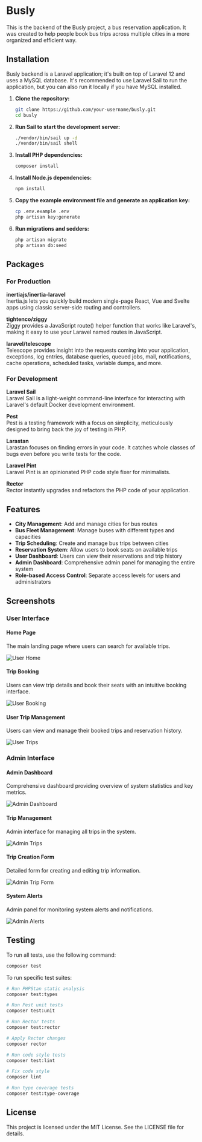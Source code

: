 # Busly

This is the backend of the Busly project, a bus reservation application.
It was created to help people book bus trips across multiple cities in a more organized and efficient way.

## Installation

Busly backend is a Laravel application; it's built on top of Laravel 12 and uses a MySQL database.
It's recommended to use Laravel Sail to run the application, but you can also run it locally if you have MySQL installed.

1. **Clone the repository:**
   ```bash
   git clone https://github.com/your-username/busly.git
   cd busly
   ```

2. **Run Sail to start the development server:**
   ```bash
   ./vendor/bin/sail up -d
   ./vendor/bin/sail shell
   ```

3. **Install PHP dependencies:**
   ```bash
   composer install
   ```

4. **Install Node.js dependencies:**
   ```bash
   npm install
   ```

5. **Copy the example environment file and generate an application key:**
   ```bash
   cp .env.example .env
   php artisan key:generate
   ```

5. **Run migrations and sedders:**
   ```bash
   php artisan migrate
   php artisan db:seed
   ```

## Packages

### For Production

**inertiajs/inertia-laravel**  
Inertia.js lets you quickly build modern single-page React, Vue and Svelte apps using classic server-side routing and controllers.

**tightenco/ziggy**  
Ziggy provides a JavaScript route() helper function that works like Laravel's, making it easy to use your Laravel named routes in JavaScript.

**laravel/telescope**  
Telescope provides insight into the requests coming into your application, exceptions, log entries, database queries, queued jobs, mail, notifications, cache operations, scheduled tasks, variable dumps, and more.

### For Development

**Laravel Sail**  
Laravel Sail is a light-weight command-line interface for interacting with Laravel's default Docker development environment.

**Pest**  
Pest is a testing framework with a focus on simplicity, meticulously designed to bring back the joy of testing in PHP.

**Larastan**  
Larastan focuses on finding errors in your code. It catches whole classes of bugs even before you write tests for the code.

**Laravel Pint**  
Laravel Pint is an opinionated PHP code style fixer for minimalists.

**Rector**  
Rector instantly upgrades and refactors the PHP code of your application.

## Features

- **City Management**: Add and manage cities for bus routes
- **Bus Fleet Management**: Manage buses with different types and capacities
- **Trip Scheduling**: Create and manage bus trips between cities
- **Reservation System**: Allow users to book seats on available trips
- **User Dashboard**: Users can view their reservations and trip history
- **Admin Dashboard**: Comprehensive admin panel for managing the entire system
- **Role-based Access Control**: Separate access levels for users and administrators

## Screenshots

### User Interface

#### Home Page
The main landing page where users can search for available trips.

![User Home](screenshots/user-home.png)

#### Trip Booking
Users can view trip details and book their seats with an intuitive booking interface.

![User Booking](screenshots/user-book.png)

#### User Trip Management
Users can view and manage their booked trips and reservation history.

![User Trips](screenshots/user-trips.png)

### Admin Interface

#### Admin Dashboard
Comprehensive dashboard providing overview of system statistics and key metrics.

![Admin Dashboard](screenshots/admin-dashboard.png)

#### Trip Management
Admin interface for managing all trips in the system.

![Admin Trips](screenshots/admin-trips.png)

#### Trip Creation Form
Detailed form for creating and editing trip information.

![Admin Trip Form](screenshots/admin-trips-form.png)

#### System Alerts
Admin panel for monitoring system alerts and notifications.

![Admin Alerts](screenshots/admin-alerts.png)

## Testing

To run all tests, use the following command:
```bash
composer test
```

To run specific test suites:

```bash
# Run PHPStan static analysis
composer test:types

# Run Pest unit tests
composer test:unit

# Run Rector tests
composer test:rector

# Apply Rector changes
composer rector

# Run code style tests
composer test:lint

# Fix code style
composer lint

# Run type coverage tests
composer test:type-coverage
```

## License

This project is licensed under the MIT License. See the LICENSE file for details.
